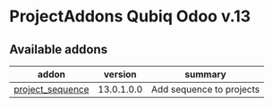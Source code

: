 ProjectAddons Qubiq Odoo v.13
=============================

[//]: # (addons)

Available addons
----------------
addon | version | summary
--- | --- | ---
[project_sequence](project_sequence/) | 13.0.1.0.0 | Add sequence to projects

[//]: # (end addons)

